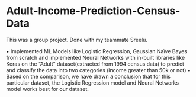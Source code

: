 # Adult-Income-Prediction-Census-Data


This was a group project. Done with my teammate Sreelu.

•	Implemented ML Models like Logistic Regression, Gaussian Naïve Bayes from scratch and implemented Neural Networks with in-built libraries like Keras on the “Adult” dataset(extracted from 1994 census data) to predict and classify the data into two categories (income greater than 50k or not)
•	Based on the comparison, we have drawn a conclusion that for this particular dataset, the Logistic Regression model and Neural Networks model works best for our dataset.
